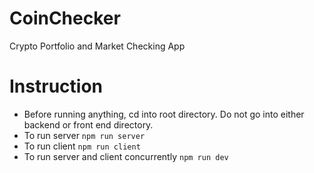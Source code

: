 # CoinChecker
Crypto Portfolio and Market Checking App

# Instruction
* Before running anything, cd into root directory. Do not go into either backend or front end directory.
* To run server 
  ``` npm run server ```
* To run client
  ``` npm run client ```
* To run server and client concurrently
  ``` npm run dev ```